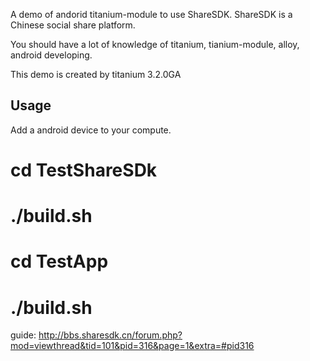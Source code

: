 A demo of andorid titanium-module to use ShareSDK.
ShareSDK is a Chinese social share platform.

You should have a lot of knowledge of titanium, tianium-module, alloy, android developing.

This demo is created by titanium 3.2.0GA

## Usage
Add a android device to your compute.

# cd TestShareSDk
# ./build.sh

# cd TestApp
# ./build.sh

guide: http://bbs.sharesdk.cn/forum.php?mod=viewthread&tid=101&pid=316&page=1&extra=#pid316